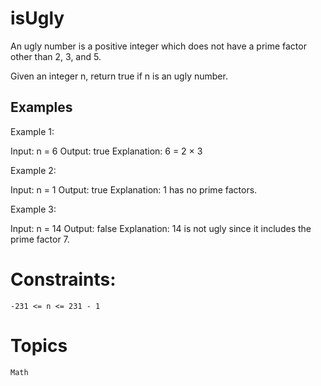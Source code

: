 # isUgly

An ugly number is a positive integer which does not have a prime factor other than 2, 3, and 5.

Given an integer n, return true if n is an ugly number.

## Examples

Example 1:

Input: n = 6
Output: true
Explanation: 6 = 2 × 3

Example 2:

Input: n = 1
Output: true
Explanation: 1 has no prime factors.

Example 3:

Input: n = 14
Output: false
Explanation: 14 is not ugly since it includes the prime factor 7.

# Constraints:

    -231 <= n <= 231 - 1

# Topics

    Math
